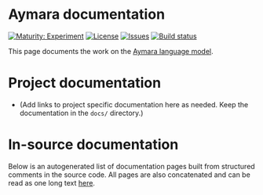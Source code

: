 # Aymara documentation

[![Maturity: Experiment](https://img.shields.io/badge/Maturity-Experiment-black.svg)](https://giellalt.github.io/MaturityClassification.html)
[![License](https://img.shields.io/github/license/giellalt/lang-aym)](https://github.com/giellalt/lang-aym/blob/main/LICENSE)
[![Issues](https://img.shields.io/github/issues/giellalt/lang-aym)](https://github.com/giellalt/lang-aym/issues)
[![Build status](https://github.com/giellalt/lang-aym/workflows/Speller%20CI+CD/badge.svg)](https://github.com/giellalt/lang-aym/actions)

This page documents the work on the [Aymara language model](https://github.com/giellalt/lang-aym). 

# Project documentation

* (Add links to project specific documentation here as needed. Keep the documentation in the `docs/` directory.)

# In-source documentation

Below is an autogenerated list of documentation pages built from structured comments in the source code. All pages are also concatenated and can be read as one long text [here](aym.md).
